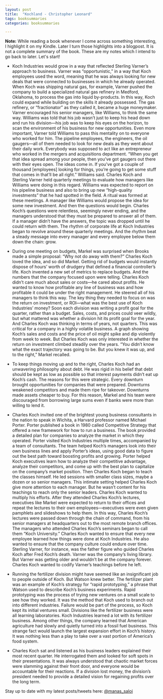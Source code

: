 ```yaml
---
layout: post
title:  "Kochland - Christopher Leonard"
tags: booksummaries
categories: booksummaries

---
```

**Note:** While reading a book whenever I come across something interesting, I highlight it on my Kindle. Later I turn those highlights into a blogpost. It is not a complete summary of the book. These are my notes which I intend to go back to later. Let's start!

- Koch Industries would grow in a way that reflected Sterling Varner’s approach to business. Varner was “opportunistic,” in a way that Koch employees used the word, meaning that he was always looking for new deals that were connected to businesses in which he already operated. When Koch was shipping natural gas, for example, Varner pushed the company to build a specialized natural gas refinery in Medford, Oklahoma, to process the gas into liquid by-products. In this way, Koch could expand while building on the skills it already possessed. The gas refinery, or “fractionator” as they called it, became a huge moneymaker. Varner encouraged his senior managers, like Williams, to think the same way. Williams was told that his job wasn’t just to keep his head down and run his division—his job was to keep his eyes on the horizon, to scan the environment of his business for new opportunities. Even more important, Varner told Williams to pass this mentality on to everyone who worked for him. The pipeline employees, the engineers, the oil gaugers—all of them needed to look for new deals as they went about their daily work. Everybody was supposed to act like an entrepreneur who worked in the mergers and acquisitions department. “When you get that idea spread among your people, then you’ve got gaugers out there with their eyes open. The ideas come in. If you’ve got a couple of thousand [employees] looking for things, you’re going to get some stuff that comes in that’ll be all right.” Williams said. Charles Koch and Sterling Varner held quarterly meetings to evaluate how managers like Williams were doing in this regard. Williams was expected to report on his pipeline business and also to bring up new “high-quality investments” that he had spotted in the field. A ritual was formed at these meetings. A manager like Williams would propose the idea for some new investment. And then the questions would begin. Charles Koch’s questions were relentless, seemingly never ending, and the managers understood that they must be prepared to answer all of them. If a manager didn’t have the answers, the topic was dropped until he could return with them. The rhythm of corporate life at Koch Industries began to revolve around these quarterly meetings. And the rhythm beat a steady message into every manager and every employee below them down the chain: grow.

- During one meeting on budgets, Markel was surprised when Brooks made a simple proposal: “Why not do away with them?” Charles Koch loved the idea, and so did Markel. Getting rid of budgets would instantly dispose of hours’ worth of drudgery that defined a financial controller’s life. Koch invented a new set of metrics to replace budgets. And the numbers that the company focused upon were telling. Charles Koch didn’t care much about sales or costs—he cared about profits. He wanted to know how profitable any line of business was and how profitable it could be under the right management. He steered all of his managers to think this way. The key thing they needed to focus on was the return on investment, or ROI—what was the best use of Koch Industries’ money? Soon each division was writing a profit goal for the quarter, rather than a budget. Sales, costs, and prices could veer wildly, but what mattered was whether a division hit its profit goal for the year. And Charles Koch was thinking in terms of years, not quarters. This was critical for a company in a highly volatile business. A graph showing Koch’s sales and costs and the price of oil might spike and dip violently from week to week. But Charles Koch was only interested in whether the return on investment climbed steadily over the years. “You didn’t know what the exact trajectory was going to be. But you knew it was up, and to the right,” Markel recalled.
 
- To keep things moving up and to the right, Charles Koch had an unwavering philosophy about debt. He was rigid in his belief that debt should be kept as low as possible so that interest payments didn’t eat up Koch’s cash. The reasons for this were strategic. Every downturn brought opportunities for companies that were prepared. Downturns weakened competitors and made them ripe for takeover. Downturns made assets cheaper to buy. For this reason, Markel and his team were discouraged from borrowing large sums even if banks were more than willing to lend it.

- Charles Koch invited one of the brightest young business consultants in the nation to speak in Wichita, a Harvard professor named Michael Porter. Porter published a book in 1980 called Competitive Strategy that offered a new framework for how to run a business. The book provided a detailed plan for companies to analyze the market in which they operated. Porter visited Koch Industries multiple times, accompanied by a team of consultants. The team helped Koch’s managers look into their own business lines and apply Porter’s ideas, using good data to figure out the best path toward boosting profits and growing. Porter helped Koch executives learn how to analyze their competitive advantage, analyze their competitors, and come up with the best plan to capitalize on the company’s market position. Then Charles Koch began to teach the classes himself. He led sessions with smaller class sizes, maybe a dozen or so senior managers. This intimate setting helped Charles Koch give more attention to each manager. But he wasn’t content for his teachings to reach only the senior leaders. Charles Koch wanted to multiply his efforts. After they attended Charles Koch’s lectures, executives like Markel were expected to return to their offices and repeat the lectures to their own employees—executives were even given pamphlets and slideshows to help them. In this way, Charles Koch’s lectures were passed down through the chain of command, from his senior managers at headquarters out to the most remote branch offices. The managers who attended Charles Koch’s seminars began to call them “Koch University.” Charles Koch wanted to ensure that every new employee learned how things were done at Koch Industries. He also wanted to ensure that the company culture could endure over time. Sterling Varner, for instance, was the father figure who guided Charles Koch after Fred Koch’s death. Varner was the company’s living library. But Varner was getting older and wouldn’t be at the company forever. Charles Koch wanted to codify Varner’s teachings before he left.

- Running the fertilizer division might have seemed like an insignificant job to people outside of Koch. But Watson knew better. The fertilizer plant was an example of Koch’s strategy for “rapid prototyping,” a phrase that Watson used to describe Koch’s business experiments. Rapid prototyping was the process of trying new ventures on a small scale to see how they worked. It was the method that Koch used to branch out into different industries. Failure would be part of the process, so Koch kept its initial ventures small. Divisions like the fertilizer business were all learning laboratories. Koch Industries learned a lot with its fertilizer business. Among other things, the company learned that American agriculture had slowly and quietly turned into a fossil fuel business. This strange fact would launch the largest expansion effort in Koch’s history. It was nothing less than a play to take over a vast portion of America’s food system.
 
- Charles Koch sat and listened as his business leaders explained their most recent quarter. He interrogated them and looked for soft spots in their presentations. It was always understood that chaotic market forces were slamming against their front door, and everyone would be accountable for their reactions. If a division lost money, the division’s president needed to provide a detailed vision for regaining profits over the long term.

Stay up to date with my latest posts/tweets here: [@manas_saloi](http://twitter.com/manas_saloi)
